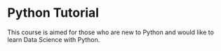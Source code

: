Python Tutorial
===============

This course is aimed for those who are new to Python and would like to learn Data Science with Python. 

